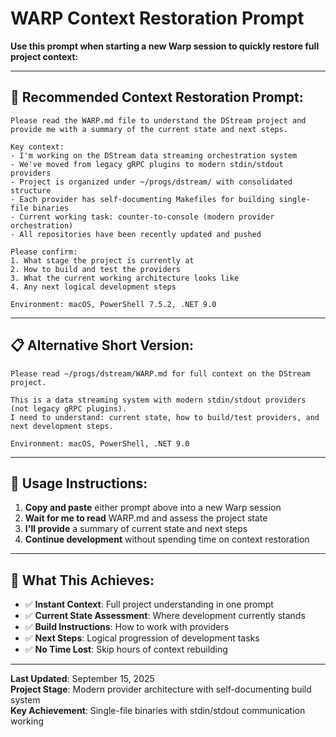 # WARP Context Restoration Prompt

**Use this prompt when starting a new Warp session to quickly restore full project context:**

---

## 🎯 **Recommended Context Restoration Prompt:**

```
Please read the WARP.md file to understand the DStream project and provide me with a summary of the current state and next steps.

Key context:
- I'm working on the DStream data streaming orchestration system
- We've moved from legacy gRPC plugins to modern stdin/stdout providers
- Project is organized under ~/progs/dstream/ with consolidated structure
- Each provider has self-documenting Makefiles for building single-file binaries
- Current working task: counter-to-console (modern provider orchestration)
- All repositories have been recently updated and pushed

Please confirm:
1. What stage the project is currently at
2. How to build and test the providers
3. What the current working architecture looks like
4. Any next logical development steps

Environment: macOS, PowerShell 7.5.2, .NET 9.0
```

---

## 📋 **Alternative Short Version:**

```
Please read ~/progs/dstream/WARP.md for full context on the DStream project. 

This is a data streaming system with modern stdin/stdout providers (not legacy gRPC plugins). 
I need to understand: current state, how to build/test providers, and next development steps.

Environment: macOS, PowerShell, .NET 9.0
```

---

## 🚀 **Usage Instructions:**

1. **Copy and paste** either prompt above into a new Warp session
2. **Wait for me to read** WARP.md and assess the project state
3. **I'll provide** a summary of current state and next steps
4. **Continue development** without spending time on context restoration

---

## 📝 **What This Achieves:**

- ✅ **Instant Context**: Full project understanding in one prompt
- ✅ **Current State Assessment**: Where development currently stands
- ✅ **Build Instructions**: How to work with providers
- ✅ **Next Steps**: Logical progression of development tasks
- ✅ **No Time Lost**: Skip hours of context rebuilding

---

**Last Updated**: September 15, 2025  
**Project Stage**: Modern provider architecture with self-documenting build system  
**Key Achievement**: Single-file binaries with stdin/stdout communication working